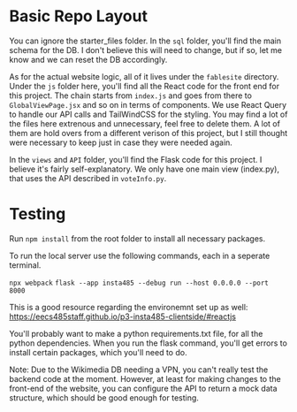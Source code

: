 # Basic Repo Layout

You can ignore the starter_files folder. In the ```sql``` folder, you'll find the main schema for the DB. I don't believe this will need to change, but if so, let me know and we can reset the DB accordingly. 

As for the actual website logic, all of it lives under the ```fablesite``` directory. Under the ```js``` folder here, you'll find all the React code for the front end for this project. The chain starts from ```index.js``` and goes from there to ```GlobalViewPage.jsx``` and so on in terms of components. We use React Query to handle our API calls and TailWindCSS for the styling. You may find a lot of the files here extrenous and unnecessary, feel free to delete them. A lot of them are hold overs from a different verison of this project, but I still thought were necessary to keep just in case they were needed again. 

In the ```views``` and ```API``` folder, you'll find the Flask code for this project. I believe it's fairly self-explanatory. We only have one main view (index.py), that uses the API described in ```voteInfo.py```. 

# Testing

Run ```npm install``` from the root folder to install all necessary packages. 

To run the local server use the following commands, each in a seperate terminal. 

```npx webpack```
```flask --app insta485 --debug run --host 0.0.0.0 --port 8000```

This is a good resource regarding the environemnt set up as well: https://eecs485staff.github.io/p3-insta485-clientside/#reactjs

You'll probably want to make a python requirements.txt file, for all the python dependencies. When you run the flask command, you'll get errors to install certain packages, which you'll need to do. 

Note: Due to the Wikimedia DB needing a VPN, you can't really test the backend code at the moment. However, at least for making changes to the front-end of the website, you can configure the API to return a mock data structure, which should be good enough for testing. 

